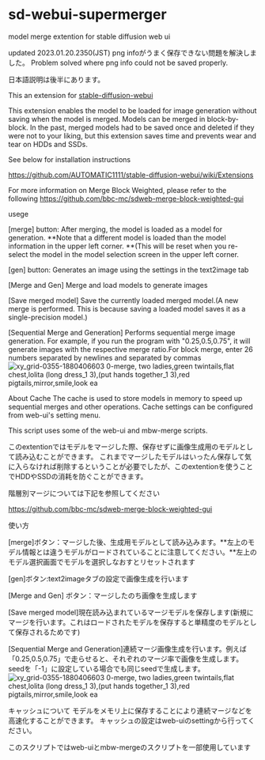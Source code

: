 # sd-webui-supermerger
model merge extention for stable diffusion web ui

updated 2023.01.20.2350(JST)
png infoがうまく保存できない問題を解決しました。
Problem solved where png info could not be saved properly.

日本語説明は後半にあります。

This an extension for [stable-diffusion-webui](https://github.com/AUTOMATIC1111/stable-diffusion-webui)

This extension enables the model to be loaded for image generation without saving when the model is merged.
Models can be merged in block-by-block. In the past, merged models had to be saved once and deleted if they were not to your liking, but this extension saves time and prevents wear and tear on HDDs and SSDs.

See below for installation instructions

https://github.com/AUTOMATIC1111/stable-diffusion-webui/wiki/Extensions

For more information on Merge Block Weighted, please refer to the following
https://github.com/bbc-mc/sdweb-merge-block-weighted-gui

usege

[merge] button: After merging, the model is loaded as a model for generation. **Note that a different model is loaded than the model information in the upper left corner. **(This will be reset when you re-select the model in the model selection screen in the upper left corner.

[gen] button: Generates an image using the settings in the text2image tab

[Merge and Gen] Merge and load models to generate images

[Save merged model] Save the currently loaded merged model.(A new merge is performed. This is because saving a loaded model saves it as a single-precision model.)

[Sequential Merge and Generation] Performs sequential merge image generation. For example, if you run the program with "0.25,0.5,0.75", it will generate images with the respective merge ratio.For block merge, enter 26 numbers separated by newlines and separated by commas
![xy_grid-0355-1880406603 0-merge, two ladies,green twintails,flat chest,lolita (long dress_1 3),(put  hands together_1 3),red pigtails,mirror,smile,look ea](https://user-images.githubusercontent.com/122196982/213196391-1a040bfa-1ade-409a-804f-427a3fb8bf8f.jpg)

About Cache
The cache is used to store models in memory to speed up sequential merges and other operations.
Cache settings can be configured from web-ui's setting menu.

This script uses some of the web-ui and mbw-merge scripts.

このextentionではモデルをマージした際、保存せずに画像生成用のモデルとして読み込むことができます。
これまでマージしたモデルはいったん保存して気に入らなければ削除するということが必要でしたが、このextentionを使うことでHDDやSSDの消耗を防ぐことができます。

階層別マージについては下記を参照してください

https://github.com/bbc-mc/sdweb-merge-block-weighted-gui

使い方

[merge]ボタン：マージした後、生成用モデルとして読み込みます。**左上のモデル情報とは違うモデルがロードされていることに注意してください。**左上のモデル選択画面でモデルを選択しなおすとリセットされます

[gen]ボタン:text2imageタブの設定で画像生成を行います

[Merge and Gen] ボタン：マージしたのち画像を生成します

[Save merged model]現在読み込まれているマージモデルを保存します(新規にマージを行います。これはロードされたモデルを保存すると単精度のモデルとして保存されるためです)

[Sequential Merge and Generation]連続マージ画像生成を行います。例えば「0.25,0.5,0.75」で走らせると、それぞれのマージ率で画像を生成します。seedを「-1」に設定している場合でも同じseedで生成します。
![xy_grid-0355-1880406603 0-merge, two ladies,green twintails,flat chest,lolita (long dress_1 3),(put  hands together_1 3),red pigtails,mirror,smile,look ea](https://user-images.githubusercontent.com/122196982/213196391-1a040bfa-1ade-409a-804f-427a3fb8bf8f.jpg)

キャッシュについて
モデルをメモリ上に保存することにより連続マージなどを高速化することができます。
キャッシュの設定はweb-uiのsettingから行ってください。

このスクリプトではweb-uiとmbw-mergeのスクリプトを一部使用しています

